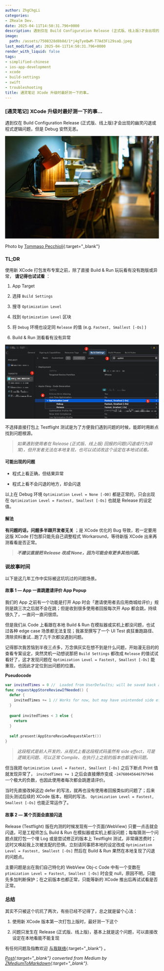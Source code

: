 ```yaml
---
author: ZhgChgLi
categories:
- ZRealm Dev.
date: 2025-04-11T14:50:31.796+0000
description: 遇到仅在 Build Configuration Release (正式版、线上版)才会出现的幽灵闪退或程式逻辑问题，但是 Debug 安然无恙。
image:
  path: /assets/7508328d8b8d/1*j4gTyeQwM-T7Ad3Fi29saQ.jpeg
last_modified_at: 2025-04-11T14:50:31.796+0000
render_with_liquid: false
tags:
- simplified-chinese
- ios-app-development
- xcode
- build-settings
- swift
- troubleshooting
title: 通灵笔记 XCode 升级时最好测一下的事…
---
```


### [通灵笔记] XCode 升级时最好测一下的事…



遇到仅在 Build Configuration Release (正式版、线上版)才会出现的幽灵闪退或程式逻辑问题，但是 Debug 安然无恙。



![Photo by [Tommaso Pecchioli](https://unsplash.com/@pecchio?utm_content=creditCopyText&utm_medium=referral&utm_source=unsplash){:target="_blank"}](/assets/7508328d8b8d/1*j4gTyeQwM-T7Ad3Fi29saQ.jpeg)



Photo by [Tommaso Pecchioli](https://unsplash.com/@pecchio?utm_content=creditCopyText&utm_medium=referral&utm_source=unsplash){:target="_blank"}



### TL;DR



使用新 XCode 打包发布专案之前，除了直接 Build & Run 玩玩看有没有跑版或异常， **请记得也试试看** ：



1. App Target


2. 选择 `Build Settings`


3. 搜寻 `Optimization Level`


4. 找到 `Optimization Level` 区块


5. 将 `Debug` 环境也设定同 `Release` 的值 (e.g. `Fastest, Smallest [-Os]` )


6. Build & Run 测看看有没有异常



![](/assets/7508328d8b8d/1*CUqYYFVjyXtxGkMlyd0Suw.png)



不选择直接打包上 Testflight 测试是为了方便我们遇到问题的时候，能即时用断点找到问题根源。



> *如果遇到使用者在 Release (正式版、线上版) 回报的问题(闪退或行为异常)，但开发者无法在本地复现，也可以试试改这个设定在本地试试看。*



#### **可能出现的问题**



- 程式上看正确，但结果异常


- 程式上看不会闪退的地方，却会闪退



以上在 Debug 环境 `Optimization Level = None [-O0]` 都是正常的，只会出现在 `Optimization Level = Fastest, Smallest [-Os]` 也就是 Release 的设定值。



#### 解法



**有问题的话，问题多半跟开发者无关** ；是 XCode 优化的 Bug 导致，若一定要用这版 XCode 打包那只能先自己调整程式 Workaround，等待新版 XCode 出来再测看看是否正常。



> ***不建议直接把 Release 改成 None，因为可能会有更多其他问题。***



### 说故事时间



以下是这几年工作中实际被这坑坑过的问题场景。



#### 故事 1 — App 一直跳邀请评价 App Popup



我们的 App 之前有一个功能是打开 App 时会「邀请使用者去应用商城给评价」规则是跳三次之后就不会在跳；但是收到很多使用者回报每次开 App 都会跳，持续很久了，一直问一直问很烦。



但是我们从 Code 上看跟在本地 Build & Run 在模拟器或实机上都没问题，也试过各种 edge case 场景都无法复现；我甚至撰写了一个 UI Test 疯狂重跑路径、清除资料重试…跑了几千次都没遇到问题。



记得那次我苦恼到半夜三点多，万念俱灰实在想不到是什么问题，开始漫无目的的查看专案设定，突然灵机一动想说那把 `Build Settings` 都改成 `Release` 的值试试看好了，这才发现问题在 `Optimization Level = Fastest, Smallest [-Os]` 能重现，也因此才定位到出问题的位置。



**Pseudocode**



```swift
var invitedTimes = 0 //  Loaded from UserDefaults; will be saved back after update
func requestAppStoreReviewIfNeeded() {
  defer {
    invitedTimes += 1 // Works for now, but may have unintended side effects
  }

  guard invitedTimes < 3 else {
    return
  }
  
  self.present(AppStoreReviewRequestAlert())
}
```



> *这段程式是前人开发的，从程式上看这段程式码虽然有 side effect，可是逻辑无问题、可以正常 Compile、在执行上之前的版本也都没有问题。*



但当我把 `Optimization Level = Fastest, Smallest [-Os]` 之后下断点 Print 值就发现异常了， `invitedTimes += 1` 之后会直接爆炸变成 `-24760045646797946` 一个极大的负数，也因此使用者每次都会跳邀请评价。



当时先直接改掉这边 defer 的写法，就再也没有使用者回报类似的问题了；后来回头测试后续的 XCode 版本，相同的写法、 `Optimization Level = Fastest, Smallest [-Os]` 也能正常运作了。



#### 故事 2 — 某个页面会直接闪退



Release (Testflight) 版在内测的时候发现有一个页面(WebView) 只要一点击就会闪退，可是工程师怎么 Build & Run 在模拟器或实机上都没问题；每每猜测一个问题点就打包一个埋 Log 或是尝试修正的版本上 Testflight 测试，非常痛苦费时；这时又唤起我上次被支配的恐惧，立刻请同事把本地的设定改成 `Optimization Level = Fastest, Smallest [-Os]` 然后在 Build & Run 果然在本地复现了闪退的问题点。



主要问题是出在我们自己特化的 WebView Obj-c Code 中有一个变数在 `ptimization Level = Fastest, Smallest [-Os]` 时会变 null，原因不明，只能先多加判断保护；在之前版本也都正常，只能等新的 XCode 推出后再试试看是否正常。



### 总结



其实不只被这个坑坑了两次，有些已经不记得了，总之就是留个心法：



1. 使用新 XCode 版本第一次打包上版时，最好测一下这个


2. 问题只发生在 Release (正式版、线上版)，基本上就是这个问题，可以直接改设定在本地看能不能复现



有任何问题及指教欢迎 [与我联络](https://www.zhgchg.li/contact){:target="_blank"} 。



*[Post](https://medium.com/zrealm-ios-dev/%E9%80%9A%E9%9D%88%E7%AD%86%E8%A8%98-xcode-%E5%8D%87%E7%B4%9A%E6%99%82%E6%9C%80%E5%A5%BD%E6%B8%AC%E4%B8%80%E4%B8%8B%E7%9A%84%E4%BA%8B-7508328d8b8d){:target="_blank"} converted from Medium by [ZMediumToMarkdown](https://github.com/ZhgChgLi/ZMediumToMarkdown){:target="_blank"}.*